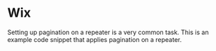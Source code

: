 # Wix

Setting up pagination on a repeater is a very common task. This is an example code snippet that applies pagination on a repeater.
